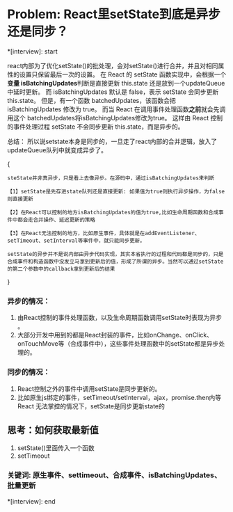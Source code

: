 # Problem: React里setState到底是异步还是同步？

*[interview]: start

react内部为了优化setState()的批处理，会对setState()进行合并，并且对相同属性的设置只保留最后一次的设置。
在 React 的 setState 函数实现中，会根据一个**变量 isBatchingUpdates**判断是直接更新 this.state 还是放到一个updateQueue中延时更新。
而 isBatchingUpdates 默认是 false，表示 setState 会同步更新 this.state。
但是，有一个函数 batchedUpdates，该函数会把 isBatchingUpdates 修改为 true。
而当 React 在调用事件处理函数**之前**就会先调用这个 batchedUpdates将isBatchingUpdates修改为true。
这样由 React 控制的事件处理过程 setState 不会同步更新 this.state，而是异步的。

总结：
所以说setstate本身是同步的，一旦走了react内部的合并逻辑，放入了updateQueue队列中就变成异步了。

{

    steState并非真异步，只是看上去像异步。在源码中，通过isBatchingUpdates来判断

    【1】setState是先存进state队列还是直接更新: 如果值为true则执行异步操作，为false则直接更新

    【2】在React可以控制的地方isBatchingUpdates的值为true,比如生命周期函数和合成事件中都会走合并操作、延迟更新的策略

    【3】在React无法控制的地方，比如原生事件，具体就是在addEventListener、setTimeout、setInterval等事件中，就只能同步更新。

    setState的异步并不是说内部由异步代码实现，其实本省执行的过程和代码都是同步的，只是合成事件和构造函数中没发立马拿到更新后的值，形成了所谓的异步。当然可以通过setState的第二个参数中的callback拿到更新后的结果

}

### 异步的情况：
1. 由React控制的事件处理函数，以及生命周期函数调用setState时表现为异步 。
2. 大部分开发中用到的都是React封装的事件，比如onChange、onClick、onTouchMove等（合成事件中），这些事件处理函数中的setState都是异步处理的。

### 同步的情况：
1. React控制之外的事件中调用setState是同步更新的。
2. 比如原生js绑定的事件，setTimeout/setInterval，ajax，promise.then内等 React 无法掌控的情况下，setState是同步更新state的

## 思考：如何获取最新值
1. setState()里面传入一个函数
2. setTimeout


### 关键词: 原生事件、settimeout、合成事件、isBatchingUpdates、批量更新
*[interview]: end
